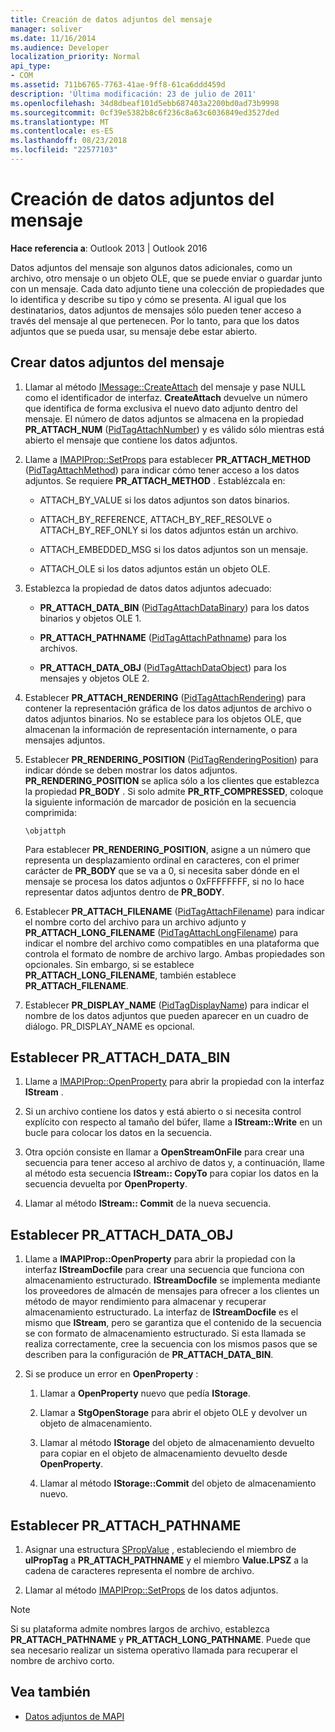 ```yaml
---
title: Creación de datos adjuntos del mensaje
manager: soliver
ms.date: 11/16/2014
ms.audience: Developer
localization_priority: Normal
api_type:
- COM
ms.assetid: 711b6765-7763-41ae-9ff8-61ca6ddd459d
description: 'Última modificación: 23 de julio de 2011'
ms.openlocfilehash: 34d8dbeaf101d5ebb687403a2200bd0ad73b9998
ms.sourcegitcommit: 0cf39e5382b8c6f236c8a63c6036849ed3527ded
ms.translationtype: MT
ms.contentlocale: es-ES
ms.lasthandoff: 08/23/2018
ms.locfileid: "22577103"
---
```

# <a name="creating-a-message-attachment"></a>Creación de datos adjuntos del mensaje
  
**Hace referencia a**: Outlook 2013 | Outlook 2016 
  
Datos adjuntos del mensaje son algunos datos adicionales, como un archivo, otro mensaje o un objeto OLE, que se puede enviar o guardar junto con un mensaje. Cada dato adjunto tiene una colección de propiedades que lo identifica y describe su tipo y cómo se presenta. Al igual que los destinatarios, datos adjuntos de mensajes sólo pueden tener acceso a través del mensaje al que pertenecen. Por lo tanto, para que los datos adjuntos que se pueda usar, su mensaje debe estar abierto.
  
## <a name="create-a-message-attachment"></a>Crear datos adjuntos del mensaje
  
1. Llamar al método [IMessage::CreateAttach](imessage-createattach.md) del mensaje y pase NULL como el identificador de interfaz. **CreateAttach** devuelve un número que identifica de forma exclusiva el nuevo dato adjunto dentro del mensaje. El número de datos adjuntos se almacena en la propiedad **PR_ATTACH_NUM** ([PidTagAttachNumber](pidtagattachnumber-canonical-property.md)) y es válido sólo mientras está abierto el mensaje que contiene los datos adjuntos.
    
2. Llame a [IMAPIProp::SetProps](imapiprop-setprops.md) para establecer **PR_ATTACH_METHOD** ([PidTagAttachMethod](pidtagattachmethod-canonical-property.md)) para indicar cómo tener acceso a los datos adjuntos. Se requiere **PR_ATTACH_METHOD** . Establézcala en: 
    
   - ATTACH_BY_VALUE si los datos adjuntos son datos binarios.
    
   - ATTACH_BY_REFERENCE, ATTACH_BY_REF_RESOLVE o ATTACH_BY_REF_ONLY si los datos adjuntos están un archivo.
    
   - ATTACH_EMBEDDED_MSG si los datos adjuntos son un mensaje.
    
   - ATTACH_OLE si los datos adjuntos están un objeto OLE.
    
3. Establezca la propiedad de datos datos adjuntos adecuado:
    
   - **PR_ATTACH_DATA_BIN** ([PidTagAttachDataBinary](pidtagattachdatabinary-canonical-property.md)) para los datos binarios y objetos OLE 1.
    
   - **PR_ATTACH_PATHNAME** ([PidTagAttachPathname](pidtagattachpathname-canonical-property.md)) para los archivos.
    
   - **PR_ATTACH_DATA_OBJ** ([PidTagAttachDataObject](pidtagattachdataobject-canonical-property.md)) para los mensajes y objetos OLE 2.
    
4. Establecer **PR_ATTACH_RENDERING** ([PidTagAttachRendering](pidtagattachrendering-canonical-property.md)) para contener la representación gráfica de los datos adjuntos de archivo o datos adjuntos binarios. No se establece para los objetos OLE, que almacenan la información de representación internamente, o para mensajes adjuntos. 
    
5. Establecer **PR_RENDERING_POSITION** ([PidTagRenderingPosition](pidtagrenderingposition-canonical-property.md)) para indicar dónde se deben mostrar los datos adjuntos. **PR_RENDERING_POSITION** se aplica sólo a los clientes que establezca la propiedad **PR_BODY** . Si solo admite **PR_RTF_COMPRESSED**, coloque la siguiente información de marcador de posición en la secuencia comprimida:
    
   `\objattph`

   Para establecer **PR_RENDERING_POSITION**, asigne a un número que representa un desplazamiento ordinal en caracteres, con el primer carácter de **PR_BODY** que se va a 0, si necesita saber dónde en el mensaje se procesa los datos adjuntos o 0xFFFFFFFF, si no lo hace representar datos adjuntos dentro de **PR_BODY**.
    
6. Establecer **PR_ATTACH_FILENAME** ([PidTagAttachFilename](pidtagattachfilename-canonical-property.md)) para indicar el nombre corto del archivo para un archivo adjunto y **PR\_ATTACH_LONG_FILENAME** ([PidTagAttachLongFilename](pidtagattachlongfilename-canonical-property.md)) para indicar el nombre del archivo como compatibles en una plataforma que controla el formato de nombre de archivo largo. Ambas propiedades son opcionales. Sin embargo, si se establece **PR_ATTACH_LONG_FILENAME**, también establece **PR_ATTACH_FILENAME**. 
    
7. Establecer **PR_DISPLAY_NAME** ([PidTagDisplayName](pidtagdisplayname-canonical-property.md)) para indicar el nombre de los datos adjuntos que pueden aparecer en un cuadro de diálogo. PR_DISPLAY_NAME es opcional. 
    
## <a name="set-prattachdatabin"></a>Establecer PR_ATTACH_DATA_BIN
  
1. Llame a [IMAPIProp::OpenProperty](imapiprop-openproperty.md) para abrir la propiedad con la interfaz **IStream** . 
    
2. Si un archivo contiene los datos y está abierto o si necesita control explícito con respecto al tamaño del búfer, llame a **IStream::Write** en un bucle para colocar los datos en la secuencia. 
    
3. Otra opción consiste en llamar a **OpenStreamOnFile** para crear una secuencia para tener acceso al archivo de datos y, a continuación, llame al método esta secuencia **IStream:: CopyTo** para copiar los datos en la secuencia devuelta por **OpenProperty**.
    
4. Llamar al método **IStream:: Commit** de la nueva secuencia. 
    
## <a name="set-prattachdataobj"></a>Establecer PR_ATTACH_DATA_OBJ
  
1. Llame a **IMAPIProp::OpenProperty** para abrir la propiedad con la interfaz **IStreamDocfile** para crear una secuencia que funciona con almacenamiento estructurado. **IStreamDocfile** se implementa mediante los proveedores de almacén de mensajes para ofrecer a los clientes un método de mayor rendimiento para almacenar y recuperar almacenamiento estructurado. La interfaz de **IStreamDocfile** es el mismo que **IStream**, pero se garantiza que el contenido de la secuencia se con formato de almacenamiento estructurado. Si esta llamada se realiza correctamente, cree la secuencia con los mismos pasos que se describen para la configuración de **PR_ATTACH_DATA_BIN**.
    
2. Si se produce un error en **OpenProperty** : 
    
   1. Llamar a **OpenProperty** nuevo que pedía **IStorage**. 
      
   2. Llamar a **StgOpenStorage** para abrir el objeto OLE y devolver un objeto de almacenamiento. 
      
   3. Llamar al método **IStorage** del objeto de almacenamiento devuelto para copiar en el objeto de almacenamiento devuelto desde **OpenProperty**.
      
   4. Llamar al método **IStorage::Commit** del objeto de almacenamiento nuevo. 
    
## <a name="set-prattachpathname"></a>Establecer PR_ATTACH_PATHNAME
  
1. Asignar una estructura [SPropValue](spropvalue.md) , estableciendo el miembro de **ulPropTag** a **PR_ATTACH_PATHNAME** y el miembro **Value.LPSZ** a la cadena de caracteres representa el nombre de archivo. 
    
2. Llamar al método [IMAPIProp::SetProps](imapiprop-setprops.md) de los datos adjuntos. 
    
> [!NOTE]
> Si su plataforma admite nombres largos de archivo, establezca **PR_ATTACH_PATHNAME** y **PR_ATTACH_LONG_PATHNAME**. Puede que sea necesario realizar un sistema operativo llamada para recuperar el nombre de archivo corto. 
  
## <a name="see-also"></a>Vea también

- [Datos adjuntos de MAPI](mapi-attachments.md)

